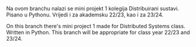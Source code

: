 Na ovom branchu nalazi se mini projekt 1 kolegija Distribuirani sustavi. Pisano u Pythonu. Vrijedi i za akademsku 22/23, kao i za 23/24.

On this branch there's mini project 1 made for Distributed Systems class. Written in Python. This branch will be appropriate for class year 22/23 and 23/24.